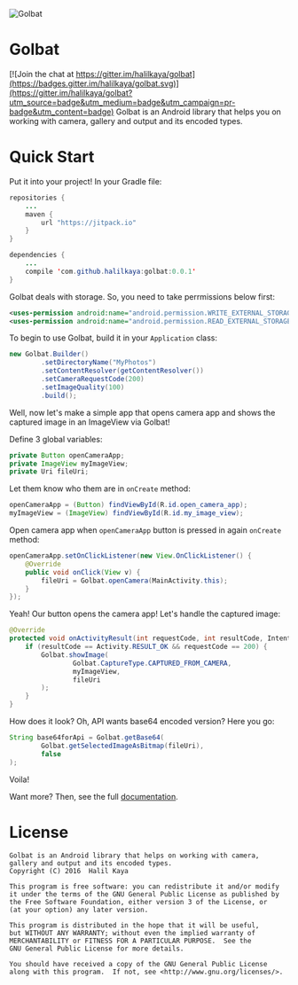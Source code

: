 ![Golbat](http://i.imgur.com/D92jDFf.png)
# Golbat

[![Join the chat at https://gitter.im/halilkaya/golbat](https://badges.gitter.im/halilkaya/golbat.svg)](https://gitter.im/halilkaya/golbat?utm_source=badge&utm_medium=badge&utm_campaign=pr-badge&utm_content=badge)
Golbat is an Android library that helps you on working with camera, gallery and output and its encoded types.

# Quick Start
Put it into your project! In your Gradle file:
```java
repositories {
    ...
    maven {
        url "https://jitpack.io"
    }
}

dependencies {
    ...
    compile 'com.github.halilkaya:golbat:0.0.1'
}
```

Golbat deals with storage. So, you need to take perrmissions below first:
```xml
<uses-permission android:name="android.permission.WRITE_EXTERNAL_STORAGE"/>
<uses-permission android:name="android.permission.READ_EXTERNAL_STORAGE"/>
```

To begin to use Golbat, build it in your `Application` class:
```java
new Golbat.Builder()
        .setDirectoryName("MyPhotos")
        .setContentResolver(getContentResolver())
        .setCameraRequestCode(200)
        .setImageQuality(100)
        .build();
```

Well, now let's make a simple app that opens camera app and shows the captured image in an ImageView via Golbat!

Define 3 global variables:
```java
private Button openCameraApp;
private ImageView myImageView;
private Uri fileUri;
```

Let them know who them are in `onCreate` method:
```java
openCameraApp = (Button) findViewById(R.id.open_camera_app);
myImageView = (ImageView) findViewById(R.id.my_image_view);
```

Open camera app when `openCameraApp` button is pressed in again `onCreate` method:
```java
openCameraApp.setOnClickListener(new View.OnClickListener() {
    @Override
    public void onClick(View v) {
        fileUri = Golbat.openCamera(MainActivity.this);
    }
});
```

Yeah! Our button opens the camera app! Let's handle the captured image:
```java
@Override
protected void onActivityResult(int requestCode, int resultCode, Intent data) {
    if (resultCode == Activity.RESULT_OK && requestCode == 200) {
        Golbat.showImage(
                Golbat.CaptureType.CAPTURED_FROM_CAMERA,
                myImageView,
                fileUri
        );
    }
}
```

How does it look? Oh, API wants base64 encoded version? Here you go:
```java
String base64forApi = Golbat.getBase64(
        Golbat.getSelectedImageAsBitmap(fileUri),
        false
);
```

Voila!

Want more? Then, see the full [documentation](https://github.com/halilkaya/golbat/wiki/Documentation).


# License
```
Golbat is an Android library that helps on working with camera,
gallery and output and its encoded types.
Copyright (C) 2016  Halil Kaya

This program is free software: you can redistribute it and/or modify
it under the terms of the GNU General Public License as published by
the Free Software Foundation, either version 3 of the License, or
(at your option) any later version.

This program is distributed in the hope that it will be useful,
but WITHOUT ANY WARRANTY; without even the implied warranty of
MERCHANTABILITY or FITNESS FOR A PARTICULAR PURPOSE.  See the
GNU General Public License for more details.

You should have received a copy of the GNU General Public License
along with this program.  If not, see <http://www.gnu.org/licenses/>.
```
